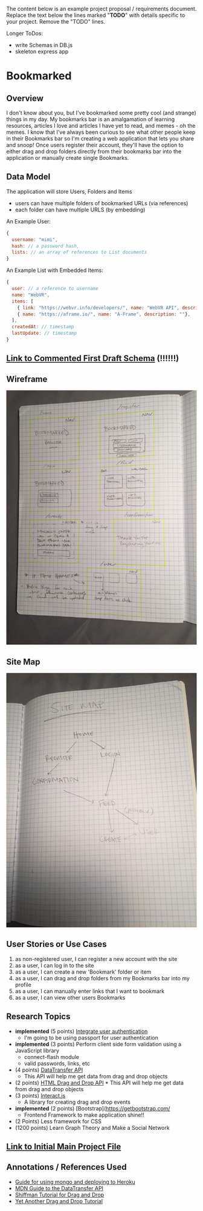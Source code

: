 The content below is an example project proposal / requirements document. Replace the text below the lines marked "__TODO__" with details specific to your project. Remove the "TODO" lines.

Longer ToDos:
  - write Schemas in DB.js
  - skeleton express app


# Bookmarked

## Overview

I don't know about you, but I've bookmarked some pretty cool (and strange) things in my day. My bookmarks bar is an amalgamation of learning resources, articles I love and articles I have yet to read, and memes - oh the memes. I know that I've always been curious to see what other people keep in their Bookmarks bar so I'm creating a web application that lets you share and snoop! Once users register their account, they'll have the option to either drag and drop folders directly from their bookmarks bar into the application or manually create single Bookmarks.


## Data Model

The application will store Users, Folders and Items

* users can have multiple folders of bookmarked URLs (via references)
* each folder can have multiple URLS (by embedding)

An Example User:

```javascript
{
  username: "mimi",
  hash: // a password hash,
  lists: // an array of references to List documents
}
```

An Example List with Embedded Items:

```javascript
{
  user: // a reference to username
  name: "WebVR",
  items: [
    { link: "https://webvr.info/developers/", name: "WebVR API", description: ""},
    { name: "https://aframe.io/", name: "A-Frame", description: ""},
  ],
  createdAt: // timestamp
  lastUpdate: // timestamp
}
```


## [Link to Commented First Draft Schema](db.js) (!!!!!!)

## Wireframe
![Wireframe](documentation/wireFrame.jpg)


## Site Map
![Site Map](documentation/siteMap.jpg)

## User Stories or Use Cases

1. as non-registered user, I can register a new account with the site
2. as a user, I can log in to the site
3. as a user, I can create a new 'Bookmark' folder or item
4. as a user, I can drag and drop folders from my Bookmarks bar into my profile
5. as a user, I can manually enter links that I want to bookmark
6. as a user, I can view other users Bookmarks


## Research Topics

*  **implemented** (5 points) [Integrate user authentication](https://www.npmjs.com/package/passport-local)
    * I'm going to be using passport for user authentication
* **implemented** (3 points) Perform client side form validation using a JavaScript library
    * connect-flash module
    * valid passwords, links, etc
* (4 points) [DataTransfer API](https://developer.mozilla.org/en-US/docs/Web/API/DataTransfer)
    * This API will help me get data from drag and drop objects
* (2 points) [HTML Drag and Drop API](https://developer.mozilla.org/en-US/docs/Web/API/HTML_Drag_and_Drop_API)
        * This API will help me get data from drag and drop objects
* (3 points) [Interact.js](http://interactjs.io/)
    * A library for creating drag and drop events
* **implemented** (2 points) [Bootstrap](https://getbootstrap.com/
    * Frontend Framework to make application shine!!
* (2 Points) Less framework for CSS
* (1200 points) Learn Graph Theory and Make a Social Network



## [Link to Initial Main Project File](app.js)


## Annotations / References Used

- [Guide for using mongo and deploying to Heroku](https://forum.freecodecamp.org/t/guide-for-using-mongodb-and-deploying-to-heroku/19347)
- [MDN Guide to the DataTransfer API](https://developer.mozilla.org/en-US/docs/Web/API/DataTransfer)
- [Shiffman Tutorial for Drag and Drop](https://www.youtube.com/watch?v=o4UmGrPst_c)
- [Yet Another Drag and Drop Tutorial](https://blog.codezero.xyz/building-interactive-elements-with-html-and-javascript-interact-js-drag-drop/)
